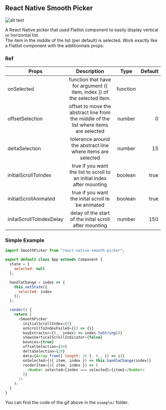 ## React Native Smooth Picker

[example]: https://github.com/rdhox/react-native-smooth-picker/blob/master/assets/demo.gif "example react-native-smooth-picker"

![alt text][example]

A React Native picker that used Flatlist component to easily display vertical or horizontal list.  
The item in the middle of the list (per default) is selected. Work exactly like a Flatlist component with the additionnals props:

### Ref

| Props                    |                                      Description                                      |   Type   | Default |
| ------------------------ | :-----------------------------------------------------------------------------------: | :------: | ------: |
| onSelected               |        function that have for argument ({ item, index }) of the selected item.        | function |         |
| offsetSelection          | offset to move the abstract line from the middle of the list where items are selected |  number  |       0 |
| deltaSelection           |              tolerance around the abstract line where items are selected              |  number  |      15 |
| initialScrollToIndex     |        true if you want the list to scroll to an initial index after mounting         | boolean  |    true |
| initialScrollAnimated    |                   true if you want the inital scroll te be animated                   | boolean  |    true |
| initalScrollToIndexDelay |                delay of the start of the inital scroll after mounting                 |  number  |     150 |

### Simple Example

```javascript
import SmoothPicker from "react-native-smooth-picker";

export default class App extends Component {
  state = {
    selected: null
  };

  handleChange = index => {
    this.setState({
      selected: index
    });
  };

  render() {
    return (
      <SmoothPicker
        initialScrollIndex={5}
        onScrollToIndexFailed={() => {}}
        keyExtractor={(_, index) => index.toString()}
        showsVerticalScrollIndicator={false}
        bounces={true}
        offsetSelection={40}
        deltaSelection={20}
        data={Array.from({ length: 16 }, (_, i) => i)}
        onSelected={({ item, index }) => this.handleChange(index)}
        renderItem={({ item, index }) => (
          <Number selected={index === selected}>{item}</Number>
        )}
      />
    );
  }
}
```

You can find the code of the gif above in the `example/` folder.
